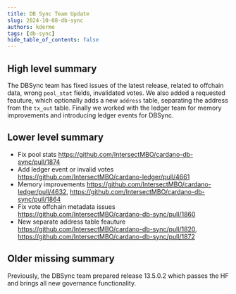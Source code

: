 ```yaml
---
title: DB Sync Team Update
slug: 2024-10-08-db-sync
authors: kderme
tags: [db-sync]
hide_table_of_contents: false
---
```


## High level summary
The DBSync team has fixed issues of the latest release, related to offchain data, wrong `pool_stat`
fields, invalidated votes. We also added a requested feauture, which optionally adds a new `address`
table, separating the address from the `tx_out` table. Finally we worked with the ledger team for
memory improvements and introducing ledger events for DBSync.


## Lower level summary
- Fix pool stats
https://github.com/IntersectMBO/cardano-db-sync/pull/1874
- Add ledger event or invalid votes
https://github.com/IntersectMBO/cardano-ledger/pull/4661
- Memory improvements
https://github.com/IntersectMBO/cardano-ledger/pull/4632, 
https://github.com/IntersectMBO/cardano-db-sync/pull/1864
- Fix vote offchain metadata issues
https://github.com/IntersectMBO/cardano-db-sync/pull/1860
- New separate address table feauture
https://github.com/IntersectMBO/cardano-db-sync/pull/1820, 
https://github.com/IntersectMBO/cardano-db-sync/pull/1872


## Older missing summary
Previously, the DBSync team prepared release 13.5.0.2 which passes the HF and brings all new governance functionality.
